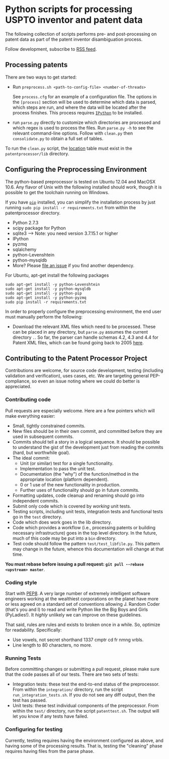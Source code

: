 # Python scripts for processing USPTO inventor and patent data

The following collection of scripts performs pre- and
post-processing on patent data as part of the patent
inventor disambiguation process.

Follow development, subscribe to
[RSS
feed](https://github.com/funginstitute/patentprocessor/commits/master.atom).

## Processing patents

There are two ways to get started:

* Run `preprocess.sh <path-to-config-file> <number-of-threads>`

  See `process.cfg` for an example of a configuration file. The options in the
  `[process]` section will be used to determine which data is parsed, which
  steps are run, and where the data will be located after the process finishes.
  This process requires [`IPython`](http://ipython.org/install.html) to be
  installed.

* run `parse.py` directly to customize which directories are processed and
  which regex is used to process the files. Run `parse.py -h` to see the
  relevant command-line options. Follow with `clean.py` then
  `consolidate.py` to obtain a full set of tables.

To run the `clean.py` script, the
[location](https://s3-us-west-1.amazonaws.com/fidownloads/loctbl)
table must exist in the `patentprocessor/lib` directory.

## Configuring the Preprocessing Environment

The python-based preprocessor is tested on Ubuntu 12.04 and MacOSX 10.6.  Any
flavor of Unix with the following installed should work, though it is possible
to get the toolchain running on Windows.

If you have [`pip`](http://www.pip-installer.org/en/latest/index.html)
installed, you can simplify the installation process by just running `sudo pip
install -r requirements.txt` from within the patentprocessor directory.

* Python 2.7.3
* scipy package for Python
* sqlite3 --> Note: you need version 3.7.15.1 or higher
* IPython
* pyzmq
* sqlalchemy
* python-Levenshtein
* python-mysqldb
* More? Please [file an
  issue](https://github.com/funginstitute/patentprocessor/issues) if you find another dependency.

For Ubuntu, apt-get install the following packages

```
sudo apt-get install -y python-Levenshtein
sudo apt-get install -y python-mysqldb
sudo apt-get install -y python-pip
sudo apt-get install -y python-pyzmq
sudo pip install -r requirements.txt
```

In order to properly configure the preprocessing environment, the end user must
manually perform the following:

* Download the relevant XML files which need to be processed. These can be
  placed in any directory, but `parse.py` assumes the current directory `.`.
  So far, the parser can handle schemas 4.2, 4.3 and 4.4 for Patent XML files,
  which can be found going back to 2005
  [here](http://www.google.com/googlebooks/uspto-patents-grants-text.html).

## Contributing to the Patent Processor Project

Contributions are welcome, for source code development, testing (including
validation and verification), uses cases, etc. We are targeting general
PEP-compliance, so even an issue noting where we could do better is
appreciated.

### Contributing code

Pull requests are especially welcome. Here are a few pointers which will make everything easier:

* Small, tightly constrained commits.
* New files should be in their own commit, and committed before they are used in subsequent commits.
* Commits should tell a story in a logical sequence. It should be possible to understand the gist
  of the development just from reading the commits (hard, but worthwhile goal).
* The ideal commit:
    * Unit (or similar) test for a single functionality.
    * Implementation to pass the unit test.
    * Documentation (the "why") of the function/method in the appropriate location (platform dependent).
    * 0 or 1 use of the new functionality in production.
    * Further uses of functionality should go in future commits.
* Formatting updates, code cleanup and renaming should go into independent commits.
* Submit only code which is covered by *working* unit tests.
* Testing scripts, including unit tests, integration tests and functional tests go in the `test` directory.
* Code which does work goes in the lib directory.
* Code which provides a workflow (i.e., processing patents or building necessary
  infrastructure) goes in the top level directory. In the future, much of this code may
  be put into a `bin` directory.
* Test code should follow the pattern `test/test_libfile.py`. This pattern may change in
  the future, whence this documentation will change at that time.

**You must rebase before issuing a pull request: `git pull --rebase <upstream> master`**.

### Coding style

Start with [PEP8](http://www.python.org/dev/peps/pep-0008/). A very
large number of extremely intelligent software engineers working at the
wealthiest corporations on the planet have more or less agreed on a
standard set of conventions allowing J. Random Coder (that's you and I)
to read and write Python like the Big Boys and Girls (PyLadies!).
It *highly* unlikely we can improve on these guidelines.

That said, rules are rules and exists to broken once in a while.
So, optimize for readability.  Specifically:

* Use vowels, not secret shorthand 1337 cmptr cd fr nmng vrbls.
* Line length to 80 characters, no more.

### Running Tests

Before committing changes or submitting a pull request, please make sure that the code passes
all of our tests. There are two sets of tests:

* Integration tests: these test the end-to-end status of the preprocessor. From
  within the `integration/` directory, run the script
  `run_integration_tests.sh`. If you do not see any diff output, then the test
  has passed.
* Unit tests: these test individual components of the preprocessor. From within
  the `test/` directory, run the script `patenttest.sh`. The output will let
  you know if any tests have failed.

### Configuring for testing

Currently, testing requires having the environment configured as above,
and having some of the processing results. That is, testing the
"cleaning" phase requires having files from the parse phase.
